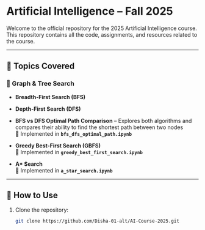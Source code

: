 # Artificial Intelligence – Fall 2025  
 
Welcome to the official repository for the 2025 Artificial Intelligence course. This repository contains all the code, assignments, and resources related to the course.

---

## 📘 Topics Covered  

### 🔹 Graph & Tree Search  

- **Breadth-First Search (BFS)**  
- **Depth-First Search (DFS)**  
- **BFS vs DFS Optimal Path Comparison** – Explores both algorithms and compares their ability to find the shortest path between two nodes  
  📓 Implemented in **`bfs_dfs_optimal_path.ipynb`**

- **Greedy Best-First Search (GBFS)**  
  📓 Implemented in **`greedy_best_first_search.ipynb`**

- **A\* Search**  
  📓 Implemented in **`a_star_search.ipynb`**

---

## 🚀 How to Use  

1. Clone the repository:  
   ```bash
   git clone https://github.com/Disha-01-alt/AI-Course-2025.git
